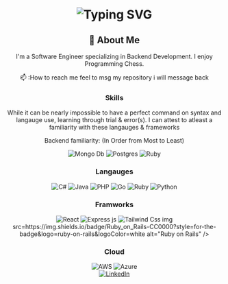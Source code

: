 <div align="center">
    <h1>
        <img src="https://readme-typing-svg.herokuapp.com?font=Jetbrains+mono&size=40&duration=3000&color=33FF33&center=true&vCenter=true&width=435&lines=Hey..+I'm+3th34;This+is..;..my+Github+profile..;" alt="Typing SVG"/>
    </h1>
</div>
<div align="center">
    <h2>🚀 About Me</h2>
    <p>I'm a Software Engineer specializing in Backend Development. I enjoy Programming Chess.</p>
    <p>📫 :How to reach me feel to msg my repository i will message back</p>
</div>





<div align="center">
    <!-- Replace with your skills -->
    <h3>Skills</h3>
    <p>While it can be nearly impossible to have a perfect command on syntax and langauge use, learning through trial & error(s). I can attest to atleast a familiarity with these langauges & frameworks </p>
    <p>Backend familiarity: (In Order from Most to Least)</p>
    <img src=https://img.shields.io/badge/MongoDB-4EA94B?style=for-the-badge&logo=mongodb&logoColor=white alt="Mongo Db">
    <img src=https://img.shields.io/badge/PostgreSQL-316192?style=for-the-badge&logo=postgresql&logoColor=white alt="Postgres">
    <img src=https://img.shields.io/badge/Ruby-CC342D?style=for-the-badge&logo=ruby&logoColor=white alt="Ruby">
    <h3>Langauges</h3>
    <img src=https://img.shields.io/badge/C%23-239120?style=for-the-badge&logo=c-sharp&logoColor=white alt="C#">
    <img src=https://img.shields.io/badge/Java-ED8B00?style=for-the-badge&logo=openjdk&logoColor=white alt="Java">
    <img src=https://img.shields.io/badge/PHP-777BB4?style=for-the-badge&logo=php&logoColor=white alt="PHP">
    <img src=https://img.shields.io/badge/Go-00ADD8?style=for-the-badge&logo=go&logoColor=white alt="Go" />
    <img src=https://img.shields.io/badge/Ruby-CC342D?style=for-the-badge&logo=ruby&logoColor=white alt="Ruby">
    <img src=https://img.shields.io/badge/Python-3776AB?style=for-the-badge&logo=python&logoColor=white alt="Python">
    <h3>Framworks</h3>
    <img src=https://img.shields.io/badge/React-20232A?style=for-the-badge&logo=react&logoColor=61DAFB alt="React">
    <img src=https://img.shields.io/badge/Express.js-404D59?style=for-the-badge alt="Express js">
    <img src=https://img.shields.io/badge/Java-ED8B00?style=for-the-badge&logo=openjdk&logoColor=white alt="Tailwind Css">
    img src=https://img.shields.io/badge/Ruby_on_Rails-CC0000?style=for-the-badge&logo=ruby-on-rails&logoColor=white alt="Ruby on Rails" />
    <h3>Cloud</h3>
    <img src=https://img.shields.io/badge/Amazon_AWS-232F3E?style=for-the-badge&logo=amazon-aws&logoColor=white alt="AWS">
    <img src=https://img.shields.io/badge/Go-00ADD8?style=for-the-badge&logo=go&logoColor=white alt="Azure" />
</div>

<div align="center">
    <!-- Replace href with your links -->
    <a href="https://www.linkedin.com/in/jerome-q-6a99682a5/">
        <img src="https://img.shields.io/badge/LinkedIn-0077B5?style=for-the-badge&logo=linkedin&logoColor=white" alt="LinkedIn"/>
    </a>
</div>



<!---
3th34/3th34 is a ✨ special ✨ repository because its `README.md` (this file) appears on your GitHub profile.
You can click the Preview link to take a look at your changes.
--->
